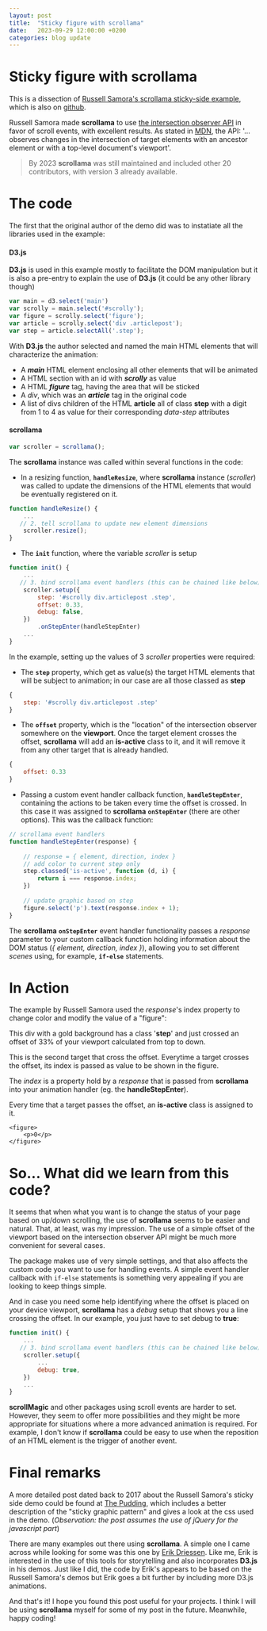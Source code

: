 ```yaml
---
layout: post
title:  "Sticky figure with scrollama"
date:   2023-09-29 12:00:00 +0200
categories: blog update
---
```


<link rel="stylesheet" href="{{ site.baseurl }}{% link mngassets/posts/2023-09-29-sticky-figure-with-scrollama/2023-09-29-sticky-figure-with-scrollama.css %}">

# Sticky figure with scrollama

This is a dissection of [Russell Samora's scrollama sticky-side example](https://russellsamora.github.io/scrollama/sticky-side/), which is also on [github](https://github.com/russellsamora/scrollama).

Russell Samora made **scrollama** to use [the intersection observer API](https://developer.mozilla.org/en-US/docs/Web/API/Intersection_Observer_API) in favor of scroll events, with excellent results. As stated in [MDN](https://developer.mozilla.org/en-US/docs/Web/API/Intersection_Observer_API), the API: '... observes changes in the intersection of target elements with an ancestor element or with a top-level document's viewport'.

> By 2023 **scrollama** was still maintained and included other 20 contributors, with version 3 already available.

# The code

The first that the original author of the demo did was to instatiate all the libraries used in the example:

#### **D3.js**

**D3.js** is used in this example mostly to facilitate the DOM manipulation but it is also a pre-entry to explain the use of **D3.js** (it could be any other library though)

```javascript
var main = d3.select('main')
var scrolly = main.select('#scrolly');
var figure = scrolly.select('figure');
var article = scrolly.select('div .articlepost');
var step = article.selectAll('.step');
```

With **D3.js** the author selected and named the main HTML elements that will characterize the animation:
- A ***main*** HTML element enclosing all other elements that will be animated
- A HTML section with an id with ***scrolly*** as value
- A HTML ***figure*** tag, having the area that will be sticked
- A *div*, which was an ***article*** tag in the original code
- A list of divs children of the HTML **article** all of class **step** with a digit from 1 to 4 as value for their corresponding *data-step* attributes


#### **scrollama**

```javascript
var scroller = scrollama();
```

The **scrollama** instance was called within several functions in the code:
* In a resizing function, **```handleResize```**, where **scrollama** instance (*scroller*) was called to update the dimensions of the HTML elements that would be eventually registered on it.

```javascript
function handleResize() {
    ...
   // 2. tell scrollama to update new element dimensions
	scroller.resize();
}
```

* The **```init```** function, where the variable *scroller* is setup

```javascript
function init() {
    ...
   // 3. bind scrollama event handlers (this can be chained like below)
    scroller.setup({
        step: '#scrolly div.articlepost .step',
        offset: 0.33,
        debug: false,
    })
        .onStepEnter(handleStepEnter)
    ...
}
```

In the example, setting up the values of 3 *scroller* properties were required:
* The **```step```** property, which get as value(s) the target HTML elements that will be subject to animation; in our case are all those classed as **step**

```javascript
{
    step: '#scrolly div.articlepost .step'
}
```

* The **```offset```** property, which is the "location" of the intersection observer somewhere on the **viewport**. Once the target element crosses the offset, **scrollama** will add an **is-active** class to it, and it will remove it from any other target that is already handled.

```javascript
{
    offset: 0.33
}
```
* Passing a custom event handler callback function, **```handleStepEnter```**, containing the actions to be taken every time the offset is crossed. In this case it was assigned to **scrollama** **```onStepEnter```** (there are other options). This was the callback function:

```javascript
// scrollama event handlers
function handleStepEnter(response) {
			
    // response = { element, direction, index }
    // add color to current step only
    step.classed('is-active', function (d, i) {
        return i === response.index;
    })
			
    // update graphic based on step
	figure.select('p').text(response.index + 1);
}
```
The **scrollama** **```onStepEnter```** event handler functionality passes a *response* parameter to your custom callback function holding information about the DOM status (*{ element, direction, index }*), allowing you to set different *scenes* using, for example, **``if-else``** statements.

# In Action

The example by Russell Samora used the *response*'s index property to change color and modify the value of a "figure":


<section id='scrolly'>
    <div class="articlepost">
        <div class='step' data-step='1'>
            <div class="explain">
            <p>This div with a gold background has a class '<strong>step</strong>' and just crossed an offset of 33% of your viewport calculated from top to down.</p>            
            </div>
        </div>
        <div class='step' data-step='2'>
            <div class="explain">
            <p>This is the second target that cross the offset. Everytime a target crosses the offset, its index is passed as value to be shown in the figure.</p>
            </div>
        </div>
        <div class='step' data-step='3'>
            <div class="explain">
            <p>The <em>index</em> is a property hold by a <em>response</em> that is passed from  <strong>scrollama</strong> into your animation handler (eg. the <strong>handleStepEnter</strong>).</p>
            </div>
        </div>
        <div class='step' data-step='4'>
            <div class="explain">
            <p>Every time that a target passes the offset, an  <strong>is-active</strong> class is assigned to it.</p>            
            </div>
        </div>
    </div>

    <figure>
        <p>0</p>
    </figure>
</section>




# So... What did we learn from this code?

It seems that when what you want is to change the status of your page based on up/down scrolling, the use of **scrollama** seems to be easier and natural. That, at least, was my impression. The use of a simple offset of the viewport based on the intersection observer API might be much more convenient for several cases.

The package makes use of very simple settings, and that also affects the custom code you want to use for handling events. A simple event handler callback with ```if-else``` statements is something very appealing if you are looking to keep things simple.

And in case you need some help identifying where the offset is placed on your device viewport, **scrollama** has a *debug* setup that shows you a line crossing the offset. In our example, you just have to set debug to **true**:

```javascript
function init() {
    ...
   // 3. bind scrollama event handlers (this can be chained like below)
    scroller.setup({
        ...
        debug: true,
    })
    ...
}
```

**scrollMagic** and other packages using scroll events are harder to set. However, they seem to offer more possibilities and they might be more appropriate for situations where a more advanced animation is required. For example, I don't know if **scrollama** could be easy to use when the reposition of an HTML element is the trigger of another event.

# Final remarks

A more detailed post dated back to 2017 about the Russell Samora's sticky side demo could be found at [The Pudding](https://pudding.cool/process/introducing-scrollama/), which includes a better description of the "sticky graphic pattern"  and gives a look at the css used in the demo. (*Observation: the post assumes the use of jQuery for the javascript part*)

There are many examples out there using **scrollama**. A simple one I came across while looking for some was this one by [Erik Driessen](https://github.com/edriessen/scrollytelling-scrollama-d3-demo). Like me, Erik is interested in the use of this tools for storytelling and also incorporates **D3.js** in his demos. Just like I did, the code by Erik's appears to be based on the Russell Samora's demos but Erik goes a bit further by including more D3.js animations.

And that's it! I hope you found this post useful for your projects. I think I will be using **scrollama** myself for some of my post in the future. Meanwhile, happy coding! 

<script src="{{ site.baseurl }}{% link mngassets/vendor/js/D3js/v7.8.5/d3.v7.min.js %}"></script>
<script src="{{ site.baseurl }}{% link mngassets/vendor/js/scrollmagic/ScrollMagic.min.js %}"></script>
<script src="{{ site.baseurl }}{% link mngassets/vendor/js/scrollama/v2.1.2/scrollama.v2.min.js %}"></script>
<script src="{{ site.baseurl }}{% link mngassets/vendor/js/stickyfill/v2.1.0/stickyfill.v2.min.js %}"></script>
<script type="module" src="{{ site.baseurl }}{% link mngassets/posts/2023-09-29-sticky-figure-with-scrollama/2023-09-29-sticky-figure-with-scrollama.js %}"></script>